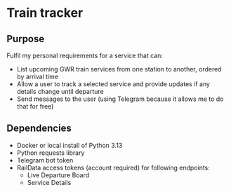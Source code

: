 # Train tracker

## Purpose
Fulfil my personal requirements for a service that can:
* List upcoming GWR train services from one station to another, ordered by arrival time
* Allow a user to track a selected service and provide updates if any details change until departure
* Send messages to the user (using Telegram because it allows me to do that for free)

## Dependencies
* Docker or local install of Python 3.13
* Python requests library
* Telegram bot token
* RailData access tokens (account required) for following endpoints:
  * Live Departure Board
  * Service Details
